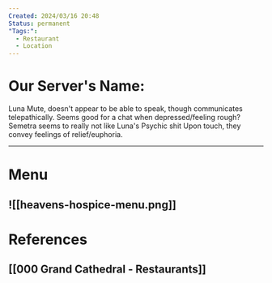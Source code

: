 ```yaml
---
Created: 2024/03/16 20:48
Status: permanent
"Tags:":
  - Restaurant
  - Location
---
```

# Our Server's Name:
Luna
Mute, doesn't appear to be able to speak, though communicates telepathically.
Seems good for a chat when depressed/feeling rough?
Semetra seems to really not like Luna's Psychic shit
Upon touch, they convey feelings of relief/euphoria.

---
# Menu
![[heavens-hospice-menu.png]]
---
# References
## [[000 Grand Cathedral - Restaurants]]
